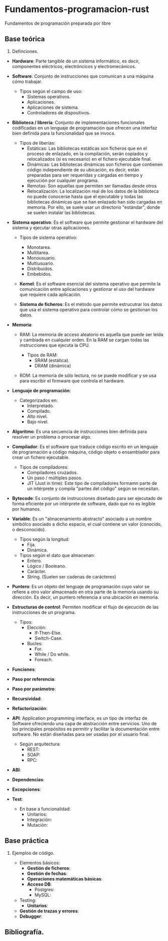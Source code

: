 # Fundamentos-programacion-rust
Fundamentos de programación preparada por libre

## Base teórica

1. Definciones.
- **Hardware**: Parte tangible de un sistema informático, es decir, componentes eléctricos, electróncicos y electromecánicos.


- **Software**: Conjunto de instrucciones que comunican a una máquina cómo trabajar.
    - Tipos según el campo de uso:
      - Sistemas operativos.
      - Aplicaciones.
      - Aplicaciones de sistema.
      - Controladores de dispositivos.


- **Biblioteca / librería**: Conjunto de implementaciones funcionales codificadas en un lenguaje de programación que ofrecen una interfaz bien definida para la funcionalidad que se invoca.
    - Tipos de liberías:
        - Estáticas: Las bibliotecas estáticas son ficheros que en el proceso de enlazado, en la compilación, serán copiados
        y relocalizados (si es necesario) en el fichero ejecutable final.
        - Dinámicas: Las bibliotecas dinámicas son ficheros que contienen código independiente de su ubicación,
        es decir, están preparadas para ser requeridas y cargadas en tiempo y ejecución por cualquier programa.
        - Remotas: Son aquellas que permiten ser llamadas desde otros
        - Relocalización: La localización real de los datos de la biblioteca no puede conocerse hasta que el ejecutable y todas las bibliotecas dinámicas que se han enlazado han sido cargadas en memoria. Por ello, se suele usar un directorio "estándar", donde se suelen instalar las bibliotecas.


- **Sistema operativo**: Es el software que permite gestionar el hardware del sistema y ejecutar otras aplicaciones.
  - Tipos de sistema operativo:
    - Monotarea.
    - Multitarea.
    - Monousuario.
    - Multiusuario.
    - Distribuidos.
    - Embebidos.


  - **Kernel**: Es el software esencial del sistema operativo que permite la comunicación entre aplicaciones y gestionar el
    uso del hardware que requiere cada aplicación.


  - **Sistema de ficheros**: Es el método que permite estrucutrar los datos que usa el sistema operativo para controlar cómo se gestionan los datos.


- **Memoria**:
  - RAM: La memoria de acceso aleatorio es aquella que puede ser leída y cambiada en cualquier orden. En la RAM se cargan todas las instrucciones que ejecuta la CPU.
    - Tipos de RAM:
      -   SRAM (estática).
      -   DRAM (dinámica)

  - ROM: La memoria de sólo lectura, no se puede modificar y se usa para escribir el firmware que controla el hardware.


- **Lenguaje de programación**:
    - Categorizados en:
      - Interpretado.
      - Compilado.
      - Alto nivel.
      - Bajo nivel.


- **Algoritmo**: Es una secuencia de instrucciones bien definida para resolver un problema o procesar algo.


- **Compilador**: Es el software que traduce código escrito en un lenguaje de programación a código máquina, código objeto o ensamblador para crear un fichero ejecutable.
  - Tipos de compiladores:
    - Compiladores cruzados.
    - Un paso / múltiples pasos.
    - JIT (Just in time): Este tipo de compiladores formamn parte de un intérprete y compila "partes del código" según se necesitan.

- **Bytecode**: Es conjunto de instrucciones diseñado para ser ejecutado de forma eficiente por un intérprete de software, dado que no es legible por humanos.


- **Variable**: Es un "almacenamiento abstracto" asociado a un nombre simbólco asociado a dicho espacio, el cual contiene un valor (conocido, o desconocido).
  - Tipos según la longitud:
    - Fija.
    - Dinámica.
  - Tipos según el dato que almacenan:
    - Entero.
    - Lógico / Booleano.
    - Carácter.
    - String. (Suelen ser cadenas de carácteres)

- **Puntero**: Es un objeto del lenguaje de programación cuyo valor se refiere a otro valor almacenado en otra parte de la memoria usando su dirección. Es decir, un puntero referencia a una ubicación en memoria.

- **Estructuras de control**: Permiten modificar el flujo de ejecución de las instrucciones de un programa.
  - Tipos:
    - Elección:
      - If-Then-Else.
      - Switch-Case.
    - Bucles:
      - For.
      - While / Do while.
      - Foreach.


- **Funciones**:


- **Paso por referencia**:


- **Paso por parámetro**:

- **Recursividad**:


- **Refactorización**:


- **API**: Application programming interface,  es un tipo de interfaz de Software ofreciendo una capa de abstracción entre servicios. Uno de los principales propósitos es
permitir y facilitar la documentación entre software. No están diseñadas para ser usadas por el usuario final.
  - Según arquitectura:
    - REST:
    - SOAP:
    - RPC:


- **ABI**:


- **Dependencias**:



- **Excepciones**:


- **Test**:
  - En base a funcionalidad:
      - Unitarios:
      - Integración:
      - Mutación:

## Base práctica

1. Ejemplos de código.

    - Elementos básicos:
        - **Gestión de ficheros**:
        - **Gestión de fechas**:
        - **Operaciones matemáticas básicas**:
        - **Acceso DB**:
            - Postgres:
            - MySQL:
    - Testing:
        - **Unitarios**:
    - **Gestión de trazas y errores**:
    - **Debugger**:

## Bibliografía.
